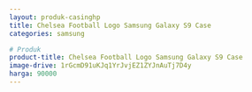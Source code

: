 ```yaml
---
layout: produk-casinghp
title: Chelsea Football Logo Samsung Galaxy S9 Case
categories: samsung

# Produk
product-title: Chelsea Football Logo Samsung Galaxy S9 Case
image-drive: 1rGcmD91uKJq1YrJvjEZ1ZYJnAuTj7D4y
harga: 90000
---
```

